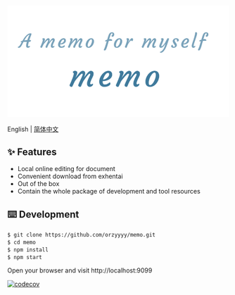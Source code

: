 <p align="center">
  <img src="./docs/logo_transparent.gif" />
</p>

English | [简体中文](./README-zh_CN.md)

## ✨ Features

- Local online editing for document
- Convenient download from exhentai
- Out of the box
- Contain the whole package of development and tool resources

## ⌨️ Development

```bash
$ git clone https://github.com/orzyyyy/memo.git
$ cd memo
$ npm install
$ npm start
```

Open your browser and visit http://localhost:9099

[![codecov](https://codecov.io/gh/orzyyyy/memo/branch/master/graph/badge.svg)](https://codecov.io/gh/orzyyyy/memo)
